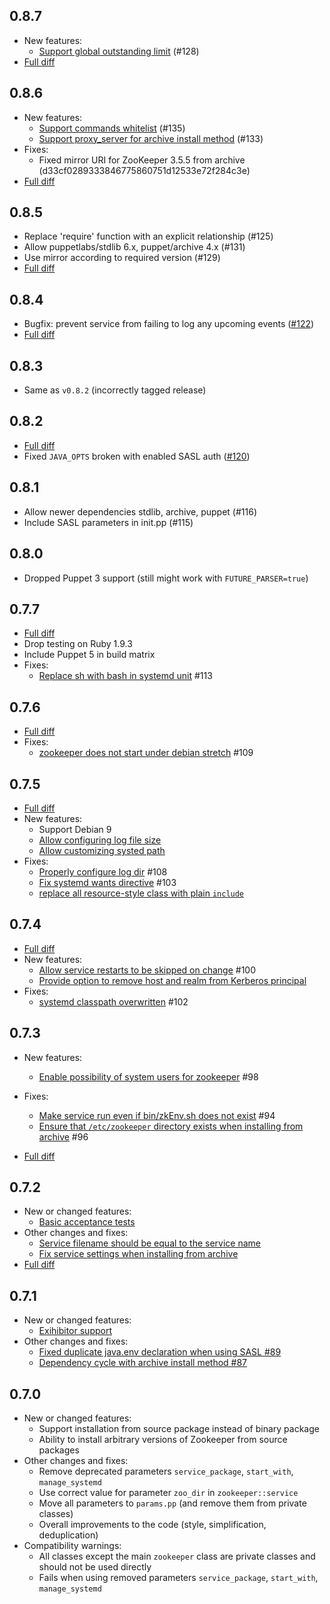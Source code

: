 ## 0.8.7
- New features:
  - [Support global outstanding limit](https://github.com/deric/puppet-zookeeper/issues/128) (#128)
- [Full diff](https://github.com/deric/puppet-zookeeper/compare/v0.8.6...v0.8.7)

## 0.8.6
- New features:
  - [Support commands whitelist](https://github.com/deric/puppet-zookeeper/issues/135) (#135)
  - [Support proxy_server for archive install method](https://github.com/deric/puppet-zookeeper/issues/133) (#133)
- Fixes:
  - Fixed mirror URI for ZooKeeper 3.5.5 from archive (d33cf0289333846775860751d12533e72f284c3e)
- [Full diff](https://github.com/deric/puppet-zookeeper/compare/v0.8.5...v0.8.6)

## 0.8.5
- Replace 'require' function with an explicit relationship (#125)
- Allow puppetlabs/stdlib 6.x, puppet/archive 4.x (#131)
- Use mirror according to required version (#129)
- [Full diff](https://github.com/deric/puppet-zookeeper/compare/v0.8.4...v0.8.5)

## 0.8.4
- Bugfix: prevent service from failing to log any upcoming events ([#122](https://github.com/deric/puppet-zookeeper/pull/122))
- [Full diff](https://github.com/deric/puppet-zookeeper/compare/v0.8.2...v0.8.4)

## 0.8.3
- Same as `v0.8.2` (incorrectly tagged release)

## 0.8.2
- [Full diff](https://github.com/deric/puppet-zookeeper/compare/v0.8.1...v0.8.2)
- Fixed `JAVA_OPTS` broken with enabled SASL auth ([#120](https://github.com/deric/puppet-zookeeper/pull/120))

## 0.8.1
* Allow newer dependencies stdlib, archive, puppet (#116)
* Include SASL parameters in init.pp (#115)

## 0.8.0
* Dropped Puppet 3 support (still might work with `FUTURE_PARSER=true`)

## 0.7.7
- [Full diff](https://github.com/deric/puppet-zookeeper/compare/v0.7.6...v0.7.7)
- Drop testing on Ruby 1.9.3
- Include Puppet 5 in build matrix
- Fixes:
  - [Replace sh with bash in systemd unit](https://github.com/deric/puppet-zookeeper/pull/113) #113

## 0.7.6
- [Full diff](https://github.com/deric/puppet-zookeeper/compare/v0.7.5...v0.7.6)
- Fixes:
  - [zookeeper does not start under debian stretch](https://github.com/deric/puppet-zookeeper/issues/109) #109

## 0.7.5
- [Full diff](https://github.com/deric/puppet-zookeeper/compare/v0.7.4...v0.7.5)
- New features:
  - Support Debian 9
  - [Allow configuring log file size](https://github.com/deric/puppet-zookeeper/pull/105)
  - [Allow customizing systed path](https://github.com/deric/puppet-zookeeper/commit/96ae6ee6fd398249d9218c8b242ac39d950bdd9a)
- Fixes:
  - [Properly configure log dir](https://github.com/deric/puppet-zookeeper/issues/108) #108
  - [Fix systemd wants directive](https://github.com/deric/puppet-zookeeper/issues/103) #103
  - [replace all resource-style class with plain `include`](https://github.com/deric/puppet-zookeeper/pull/106)

## 0.7.4
- [Full diff](https://github.com/deric/puppet-zookeeper/compare/v0.7.3...v0.7.4)
- New features:
  - [Allow service restarts to be skipped on change](https://github.com/deric/puppet-zookeeper/pull/100) #100
  - [Provide option to remove host and realm from Kerberos principal](https://github.com/deric/puppet-zookeeper/pull/99)
- Fixes:
  - [systemd classpath overwritten](https://github.com/deric/puppet-zookeeper/issues/101) #102

## 0.7.3
- New features:
  - [Enable possibility of system users for zookeeper](https://github.com/deric/puppet-zookeeper/pull/98) #98

- Fixes:
  - [Make service run even if bin/zkEnv.sh does not exist](https://github.com/deric/puppet-zookeeper/pull/94) #94
  - [Ensure that `/etc/zookeeper` directory exists when installing from archive](https://github.com/deric/puppet-zookeeper/issues/96) #96
- [Full diff](https://github.com/deric/puppet-zookeeper/compare/v0.7.2...v0.7.3)

## 0.7.2
- New or changed features:
  - [Basic acceptance tests](https://github.com/deric/puppet-zookeeper/issues/90)
- Other changes and fixes:
  - [Service filename should be equal to the service name](https://github.com/deric/puppet-zookeeper/pull/91)
  - [Fix service settings when installing from archive](https://github.com/deric/puppet-zookeeper/pull/92)
- [Full diff](https://github.com/deric/puppet-zookeeper/compare/v0.7.1...v0.7.2)

## 0.7.1
* New or changed features:
  * [Exihibitor support](https://github.com/deric/puppet-zookeeper/pull/85)
* Other changes and fixes:
  * [Fixed duplicate java.env declaration when using SASL #89](https://github.com/deric/puppet-zookeeper/issues/89)
  * [Dependency cycle with archive install method #87](https://github.com/deric/puppet-zookeeper/issues/87)

## 0.7.0
* New or changed features:
    * Support installation from source package instead of binary package
    * Ability to install arbitrary versions of Zookeeper from source packages
* Other changes and fixes:
    * Remove deprecated parameters `service_package`, `start_with`, `manage_systemd`
    * Use correct value for parameter `zoo_dir` in `zookeeper::service`
    * Move all parameters to `params.pp` (and remove them from private classes)
    * Overall improvements to the code (style, simplification, deduplication)
* Compatibility warnings:
    * All classes except the main `zookeeper` class are private classes and should not be used directly
    * Fails when using removed parameters `service_package`, `start_with`, `manage_systemd`
